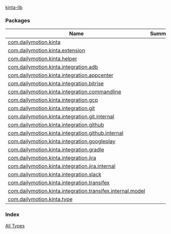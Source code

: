 [kinta-lib](./index.md)

### Packages

| Name | Summary |
|---|---|
| [com.dailymotion.kinta](com.dailymotion.kinta/index.md) |  |
| [com.dailymotion.kinta.extension](com.dailymotion.kinta.extension/index.md) |  |
| [com.dailymotion.kinta.helper](com.dailymotion.kinta.helper/index.md) |  |
| [com.dailymotion.kinta.integration.adb](com.dailymotion.kinta.integration.adb/index.md) |  |
| [com.dailymotion.kinta.integration.appcenter](com.dailymotion.kinta.integration.appcenter/index.md) |  |
| [com.dailymotion.kinta.integration.bitrise](com.dailymotion.kinta.integration.bitrise/index.md) |  |
| [com.dailymotion.kinta.integration.commandline](com.dailymotion.kinta.integration.commandline/index.md) |  |
| [com.dailymotion.kinta.integration.gcp](com.dailymotion.kinta.integration.gcp/index.md) |  |
| [com.dailymotion.kinta.integration.git](com.dailymotion.kinta.integration.git/index.md) |  |
| [com.dailymotion.kinta.integration.git.internal](com.dailymotion.kinta.integration.git.internal/index.md) |  |
| [com.dailymotion.kinta.integration.github](com.dailymotion.kinta.integration.github/index.md) |  |
| [com.dailymotion.kinta.integration.github.internal](com.dailymotion.kinta.integration.github.internal/index.md) |  |
| [com.dailymotion.kinta.integration.googleplay](com.dailymotion.kinta.integration.googleplay/index.md) |  |
| [com.dailymotion.kinta.integration.gradle](com.dailymotion.kinta.integration.gradle/index.md) |  |
| [com.dailymotion.kinta.integration.jira](com.dailymotion.kinta.integration.jira/index.md) |  |
| [com.dailymotion.kinta.integration.jira.internal](com.dailymotion.kinta.integration.jira.internal/index.md) |  |
| [com.dailymotion.kinta.integration.slack](com.dailymotion.kinta.integration.slack/index.md) |  |
| [com.dailymotion.kinta.integration.transifex](com.dailymotion.kinta.integration.transifex/index.md) |  |
| [com.dailymotion.kinta.integration.transifex.internal.model](com.dailymotion.kinta.integration.transifex.internal.model/index.md) |  |
| [com.dailymotion.kinta.type](com.dailymotion.kinta.type/index.md) |  |

### Index

[All Types](alltypes/index.md)